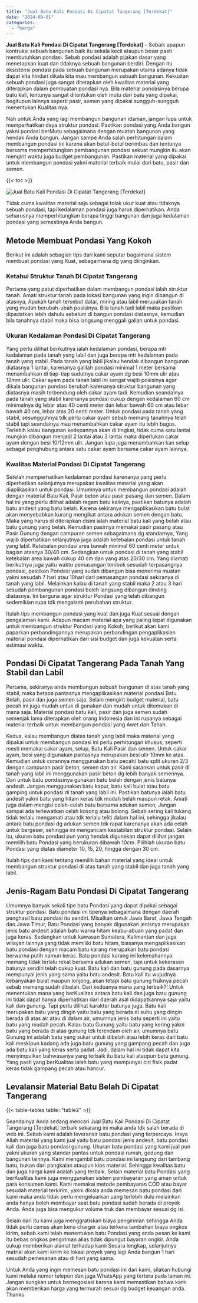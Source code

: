 ```yaml
---
title: "Jual Batu Kali Pondasi Di Cipatat Tangerang [Terdekat]"
date: "2024-09-01"
categories: 
  - "harga"
---
```


**Jual Batu Kali Pondasi Di Cipatat Tangerang \[Terdekat\]** – Sebaik apapun kontruksi sebuah bangunan baik itu sekala kecil ataupun besar pasti membutuhkan pondasi. Sebab pondasi adalah pijakan dasar yang menetapkan kuat dan tidaknya sebuah bangunan berdiri. Dengan itu eksistensi pondasi pada sebuah bangunan merupakan utama adanya tidak dapat kita hindari dikala kita mau membangun sebuah bangunan. Kekuatan sebuah pondasi juga sangat ditetapkan oleh kwalitas material yang diterapkan dalam pembuatan pondasi nya. Bila material pondasinya berupa batu kali, tentunya sangat ditentukan oleh mutu dari batu yang dipakai, begitupun lainnya seperti pasir, semen yang dipakai sungguh-sungguh menentukan Kualitas nya.

Nah untuk Anda yang lagi membangun bangunan idaman, jangan lupa untuk memperhatikan daya struktur pondasi. Pastikan pondasi yang Anda bangun yakni pondasi berMutu sebagaimana dengan muatan bangunan yang hendak Anda bangun. Jangan sampe Anda salah perhitungan dalam membangun pondasi ini karena akan betul-betul berimbas dan tentunya bersama memperhitungkan pembangunan pondasi sekuat mungkin itu akan mengirit waktu juga budget pembangunan. Pastikan material yang dipakai untuk membangun pondasi yakni material terbaik mulai dari batu, pasir dan semen.

{{< toc >}}

![Jual Batu Kali Pondasi Di Cipatat Tangerang [Terdekat]](/images/jual-batu-kali-24.png)

Tidak cuma kwalitas material saja sebagai tolak ukur kuat atau tidaknya sebuah pondasi, tapi kedalaman pondasi juga harus diperhatikan. Anda seharusnya memperhitungkan berapa tinggi bangunan dan juga kedalaman pondasi yang semestinya Anda bangun.

## Metode Membuat Pondasi Yang Kokoh

Berikut ini adalah sebagian tips dari kami seputar bagaimana sistem membuat pondasi yang Kuat, sebagaimana dg yang diinginkan.

### Ketahui Struktur Tanah Di Cipatat Tangerang

Pertama yang patut diperhatikan dalam membangun pondasi ialah struktur tanah. Amati struktur tanah pada lokasi bangunan yang ingin dibangun di atasnya, Apakah tanah tersebut datar, miring atau labil merupakan tanah yang mudah berubah-ubah posisinya. Bila tanah tadi labil maka pastikan dipadatkan lebih dahulu sebelum di bangun pondasi diatasnya, kemudian bila tanahnya stabil maka bisa langsung menggali galian untuk pondasi.

### Ukuran Kedalaman Pondasi Di Cipatat Tangerang

Yang perlu dilihat berikutnya ialah kedalaman pondasi, berapa mtr kedalaman pada tanah yang labil dan juga berapa mtr kedalaman pada tanah yang stabil. Pada tanah yang labil jikalau hendak dibangun bangunan diatasnya 1 lantai, karenanya galilah pondasi minimal 1 meter bersama menambahkan di tiap-tiap sudutnya cakar ayam dg besi 10mm ulir atau 12mm ulir. Cakar ayam pada tanah labil ini sangat wajib posisinya agar dikala bangunan pondasi berubah karenanya struktur bangunan yang diatasnya masih terbendung oleh cakar ayam tadi. Kemudian seandainya pada tanah yang stabil karenanya pondasi cukup dengan kedalaman 60 cm minimalnya dg lebar atas 40 centi meter dan lebar bawah 60 cm atau lebar bawah 40 cm, lebar atas 20 centi meter. Untuk pondasi pada tanah yang stabil, sesungguhnya tdk perlu cakar ayam sebab memang tanahnya telah stabil tapi seandainya mau menambahkan cakar ayam itu lebih bagus. Terlebih kalau bangunan kedepannya akan di tingkat, tidak cuma satu lantai mungkin dibangun menjadi 2 lantai atau 3 lantai maka diperlukan cakar ayam dengan besi 10/12mm ulir. Jangan lupa juga menambahkan kan selup sebagai penghubung antara satu cakar ayam bersama cakar ayam lainnya.

### Kwalitas Material Pondasi Di Cipatat Tangerang

Setelah memperhatikan kedalaman pondasi karenanya yang perlu diperhatikan selanjutnya merupakan kwalitas material yang akan diaplikasikan untuk pondasi. Umumnya untuk membangun pondasi adalah dengan material Batu Kali, Pasir beton atau pasir pasang dan semen. Dalam hal ini yang perlu dilihat adalah ragam batu kalinya, pastikan batunya adalah batu andesit yang batu belah. Karena sekiranya mengaplikasikan batu bulat akan menyebabkan kurang mengikat antara adukan semen dengan batu. Maka yang harus di diterapkan disini ialah material batu kali yang belah atau batu gunung yang belah. Kemudian pasirnya memakai pasir pasang atau Pasir Gunung dengan campuran semen sebagaimana dg standarnya, Yang wajib diperhatikan selanjutnya juga adalah ketebalan pondasi untuk tanah yang labil. Ketebalan pondasi area bawah minimal 60 centi meter untuk bagian atasnya 30/40 cm. Sedangkan untuk pondasi di tanah yang stabil ketebalan area bawah cukup 40 cm dan yang atas 20/30 cm. Yang diamati berikutnya juga yaitu waktu pemasangan tembok sesudah terpasangnya pondasi, pastikan Pondasi yang sudah dibangun bisa menerima muatan yakni sesudah 7 hari atau 10hari dari pemasangan pondasi sekiranya di tanah yang labil. Melainkan kalau di tanah yang stabil maka 2 atau 3 hari sesudah pembangunan pondasi boleh langsung dibangun dinding diatasnya. Ini berguna agar struktur Pondasi yang telah dibangun sedemikian rupa tdk mengalami perubahan struktur.

Itulah tips membangun pondasi yang kuat dan juga Kuat sesuai dengan pengalaman kami. Adapun macam material apa yang paling tepat digunakan untuk membangun struktur Pondasi yang Kokoh, berikut akan kami paparkan perbandingannya merupakan perbandingan pengaplikasian material pondasi diperhatikan dari sisi budget dan juga kekuatan serta estimasi waktu.

## Pondasi Di Cipatat Tangerang Pada Tanah Yang Stabil dan Labil

Pertama, sekiranya anda membangun sebuah bangunan di atas tanah yang stabil, maka betapa pantasnya mengaplikasikan material pondasi Batu Belah, pasir dan juga semen saja. Selain mengirit budget material, batu pecah ini juga mudah untuk di gunakan dan mudah untuk ditemukan di mana saja. Material pondasi batu kali, pasir dan juga semen sudah semenjak lama diterapkan oleh orang Indonesia dan ini rupanya sebagai material terbaik untuk membangun pondasi yang Awet dan Tahan.

Kedua, kalau membangun diatas tanah yang labil maka material yang dipakai untuk membangun pondasi ini perlu perhitungan khusus; seperti mesti memakai cakar ayam, selup, Batu Kali Pasir dan semen. Untuk cakar ayam, besi yang digunakan pantasnya merupakan besi ulir 10mm ke atas. Kemudian untuk corannya menggunakan batu pecah/ batu split ukuran 2/3 dengan campuran pasir beton, semen dan air. Kami sarankan untuk pasir di tanah yang labil ini menggunakan pasir beton dg lebih banyak semennya. Dan untuk batu pondasinya gunakan batu belah dengan jenis batunya andesit. Jangan menggunakan batu kapur, batu kali bulat atau batu gamping untuk pondasi di tanah yang labil ini. Pastikan batunya ialah batu andesit yakni batu yang hitam keras tdk mudah belah maupun retak. Amati juga dalam mengisi celah-celah batu bersama adukan semen, Jangan sampai ada terlewatkan celah kosong atau bolong. Sebab sering kali tukang tidak terlalu mengamati atau tdk terlalu teliti dalam hal ini, sehingga jikalau antara batu pondasi dg adukan semen tdk rapat karenanya akan ada celah untuk bergeser, sehingga ini mengancam kestabilan struktur pondasi. Selain itu, ukuran batu pondasi pun yang hendak digunakan dapat dilihat jangan memilih batu Pondasi yang berukuran dibawah 10cm. Pilihlah ukuran batu Pondasi yang diatas diameter 10, 15, 20, hingga dengan 30 cm.

Itulah tips dari kami tentang memilih bahan material yang ideal untuk membangun struktur pondasi di atas tanah yang stabil dan juga tanah yang labil.

## Jenis-Ragam Batu Pondasi Di Cipatat Tangerang

Umumnya banyak sekali tipe batu Pondasi yang dapat dipakai sebagai struktur pondasi. Batu pondasi ini tipenya sebagaimana dengan daerah penghasil batu pondasi itu sendiri. Misalkan untuk Jawa Barat, Jawa Tengah dan Jawa Timur, Batu Pondasi yang banyak digunakan jenisnya merupakan jenis batu andesit adalah batu warna hitam keabu-abuan yang padat dan juga keras. Sedangkan untuk kawasan Sumatera, Kalimantan dan juga wilayah lainnya yang tidak memiliki batu hitam, biasanya mengaplikasikan batu pondasi dengan macam batu karang merupakan batu pondasi berwarna putih namun keras. Batu pondasi karang ini kelemahannya memang tidak terlalu rekat bersama adukan semen, tapi untuk kekerasan batunya sendiri telah cukup kuat. Batu kali dan batu gunung pada dasarnya mempunyai jenis yang sama yaitu batu andesit. Batu kali itu wujudnya kebanyakan bulat maupun lonjong, akan tetapi batu gunung fisiknya pecah sebab memang sudah dibelah. Dari keduanya mana yang terbaik?! Untuk menentukan mana yang berKualitas antara batu kali dan juga batu gunung ini tidak dapat hanya diperhatikan dari daerah asal didapatkannya saja yaitu kali dan gunung. Tapi perlu dilihat karakter batunya juga. Batu kali merupakan batu yang dingin yaitu batu yang berada di suhu yang dingin berada di atas air atau di dalam air, umumnya jenis batu seperti ini yaitu batu yang mudah pecah. Kalau batu Gunung yaitu batu yang kering yakni batu yang berada di atas gunung tdk terendam oleh air, umumnya batu Gunung ini adalah batu yang sukar untuk dibelah atau lebih keras dari batu kali meskipun kadang ada juga batu gunung yang gampang pecah dan juga ada batu kali yang keras serta padat. Jadi, dalam hal ini tidak dapat kita menyimpulkan bahwasanya yang terbaik itu batu kali ataupun batu gunung. Yang pasti yang berKualitas ialah batu yang mempunyai ciri fisik padat keras tidak gampang pecah atau hancur.

## Levalansir Material Batu Belah Di Cipatat Tangerang

{{< table-tables table="table2" >}}

Seandainya Anda sedang mencari Jual Batu Kali Pondasi Di Cipatat Tangerang \[Terdekat\] terbaik sekarang ini maka anda tdk salah berada di web ini. Sebab kami adalah leveransir batu pondasi yang terpercaya. Insya Allah material yang kami jual yaitu batu pondasi jenis andesit, batu pondasi kali dan juga batu pondasi gunung. Ukuran batu pondasi yang kami jual pun yakni ukuran yang standar pantas untuk pondasi rumah, gedung dan bangunan lainnya. Kami mengambil batu pondasi ini langsung dari tambang batu, bukan dari pangkalan ataupun kios material. Sehingga kwalitas batu dan juga harga kami adalah yang terbaik. Selain material batu Pondasi yang berKualitas kami juga menggunakan sistem pembayaran yang aman untuk para konsumen kami. Kami memakai metode pembayaran COD atau bayar sesudah material terkirim, yakni dikala anda memesan batu pondasi dari kami maka anda tidak perlu mengeluarkan uang terlebih dulu melainkan anda hanya boleh membayar saat batu pondasi sudah berada di proyek Anda. Anda juga bisa mengukur volume truk dan membayar sesuai dg isi.

Selain dari itu kami juga menggratiskan biaya pengiriman sehingga Anda tidak perlu cemas akan kena charger atau terkena tambahan biaya ongkos kirim, sebab kami telah menentukan batu Pondasi yang anda pesan ke kami itu bebas ongkos pengiriman alias tidak dipungut bayaran ongkir. Anda cukup memberikan alamat terhadap kami Secara lengkap, selanjutnya matrial akan kami kirim ke lokasi proyek yang lagi Anda bangun 1 hari sesudah pemesanan atau di hari yang sama.

Untuk Anda yang ingin memesan batu pondasi ini dari kami, silakan hubungi kami melalui nomor telepon dan juga WhatsApp yang tertera pada laman ini. Jangan sungkan untuk bernegosiasi karena kami memastikan bahwa kami akan memberikan harga yang termurah sesuai dg budget keuangan anda. Thanks
